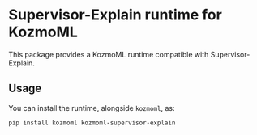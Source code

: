 # Supervisor-Explain runtime for KozmoML

This package provides a KozmoML runtime compatible with Supervisor-Explain.

## Usage

You can install the runtime, alongside `kozmoml`, as:

```bash
pip install kozmoml kozmoml-supervisor-explain
```
